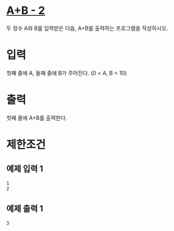 # [A+B - 2](https://www.acmicpc.net/problem/2558)

두 정수 A와 B를 입력받은 다음, A+B를 출력하는 프로그램을 작성하시오.

# 입력


첫째 줄에 A, 둘째 줄에 B가 주어진다. (0 < A, B < 10)

# 출력


첫째 줄에 A+B를 출력한다.

# 제한조건



## 예제 입력 1

```
1
2
```

## 예제 출력 1

```
3
```

